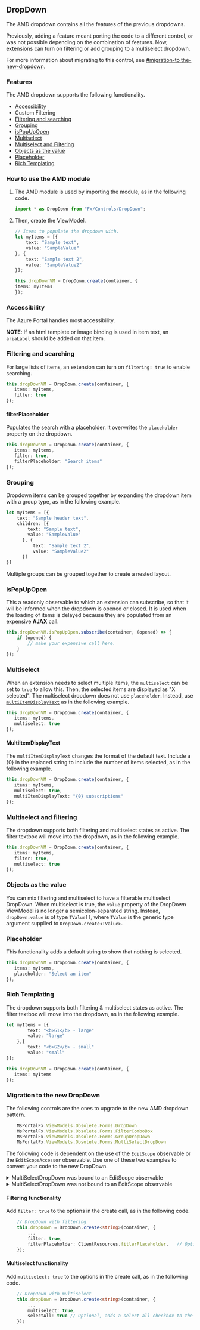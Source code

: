 <a name="dropdown"></a>
## DropDown

The AMD dropdown contains all the features of the previous dropdowns.

Previously, adding a feature meant porting the code to a different control, or was not possible depending on the combination of features. Now, extensions can turn on filtering or add grouping to a multiselect dropdown.

For more information about migrating to this control, see [#migration-to the-new-dropdown](#migration-to-the-new-dropdown).

<a name="dropdown-features"></a>
### Features

The AMD dropdown supports the following functionality.
* [Accessibility](#accessibility)
* Custom Filtering
* [Filtering and searching](#filtering-and-searching) 
* [Grouping](#grouping)
* [isPopUpOpen](#isPopUpOpen)
* [Multiselect](#multiselect)
* [Multiselect and Filtering](#multiselect-and-filtering) 
* [Objects as the value](#objects-as-the-value)
* [Placeholder](#placeholder)
* [Rich Templating](#rich-templating)

<!--TODO:  Determine what is meant by 
* Custom Filtering
, this also gives you a hook to replace items on keystroke.
-->

<a name="dropdown-how-to-use-the-amd-module"></a>
### How to use the AMD module

1. The  AMD module is used by importing the module, as in the following code.

    ```typescript
    import * as DropDown from "Fx/Controls/DropDown";
    ```

1. Then, create the ViewModel.

    ```typescript
    // Items to populate the dropdown with.
    let myItems = [{
        text: "Sample text",
        value: "SampleValue"
    }, {
        text: "Sample text 2",
        value: "SampleValue2"
    }];

    this.dropDownVM = DropDown.create(container, {
    items: myItems
    });
    ```



<a name="dropdown-accessibility"></a>
### Accessibility

The Azure Portal handles most accessibility.

**NOTE**: If an html template or image binding is used in item text, an `ariaLabel` should be added on that item.


<a name="dropdown-filtering-and-searching"></a>
### Filtering and searching
For large lists of items, an extension can turn on `filtering: true` to enable searching.

```typescript
this.dropDownVM = DropDown.create(container, {
   items: myItems,
   filter: true
});
```

<a name="dropdown-filtering-and-searching-filterplaceholder"></a>
#### filterPlaceholder

Populates the search with a placeholder. It overwrites the `placeholder` property on the dropdown.

```typescript
this.dropDownVM = DropDown.create(container, {
   items: myItems,
   filter: true,
   filterPlaceholder: "Search items"
});
```

<a name="dropdown-grouping"></a>
### Grouping

Dropdown items can be grouped together by expanding the dropdown item with a group type, as in the following example.
 
```typescript
let myItems = [{
    text: "Sample header text",
    children: [{
        text: "Sample text",
        value: "SampleValue"
      }, {
          text: "Sample text 2",
          value: "SampleValue2"
      }]
}]
```

Multiple groups can be grouped together to create a nested layout.

<a name="dropdown-ispopupopen"></a>
### isPopUpOpen

This a readonly observable to which an extension can subscribe, so that it will be informed when the dropdown is opened or closed. It is used when the loading of items is delayed because they are populated from an expensive **AJAX** call.

```typescript
this.dropDownVM.isPopUpOpen.subscribe(container, (opened) => {
    if (opened) {
        // make your expensive call here.
    }
});
```

<a name="dropdown-multiselect"></a>
### Multiselect

When an extension needs to select multiple items, the `multiselect` can be set to `true` to allow this. Then, the selected items are displayed as "X selected". The multiselect dropdown does not use `placeholder`. Instead, use [`multiItemDisplayText`](#multiitemdisplaytext) as in the following example.

```typescript
this.dropDownVM = DropDown.create(container, {
   items: myItems,
   multiselect: true
});
```

<a name="dropdown-multiselect-multiitemdisplaytext"></a>
#### MultiItemDisplayText

The `multiItemDisplayText` changes the format of the default text. Include a {0} in the replaced string to include the number of items selected, as in the following example.

```typescript
this.dropDownVM = DropDown.create(container, {
   items: myItems,
   multiselect: true,
   multiItemDisplayText: "{0} subscriptions"
});
```

<a name="dropdown-multiselect-and-filtering"></a>
### Multiselect and filtering

The dropdown supports both filtering and  multiselect states as active. The filter textbox will move into the dropdown, as in the following example.

```typescript
this.dropDownVM = DropDown.create(container, {
   items: myItems,
   filter: true,
   multiselect: true
});
```

 ### Objects as the value
 
 You can mix filtering and multiselect to have a filterable multiselect DropDown.  When multiselect is true, the `value` property of the DropDown ViewModel is no longer a semicolon-separated string. Instead, `dropDown.value` is of type `TValue[]`, where `TValue` is the generic type argument supplied to `DropDown.create<TValue>`.

<a name="dropdown-placeholder"></a>
### Placeholder

This functionality adds a default string to show that nothing is selected.

```typescript
this.dropDownVM = DropDown.create(container, {
   items: myItems,
   placeholder: "Select an item"
});
```

<a name="dropdown-rich-templating"></a>
### Rich Templating

The dropdown supports both filtering & multiselect states as active. The filter textbox will move into the dropdown, as in the following example.

```typescript
let myItems = [{
        text: "<b>G1</b> - large"
        value: "large"
    },{
        text: "<b>G2</b> - small"
        value: "small"
}];

this.dropDownVM = DropDown.create(container, {
   items: myItems
});
```

<a name="dropdown-migration-to-the-new-dropdown"></a>
### Migration to the new DropDown

The following controls are the ones to upgrade to the new AMD dropdown pattern.

```typescript
    MsPortalFx.ViewModels.Obsolete.Forms.DropDown
    MsPortalFx.ViewModels.Obsolete.Forms.FilterComboBox
    MsPortalFx.ViewModels.Obsolete.Forms.GroupDropDown
    MsPortalFx.ViewModels.Obsolete.Forms.MultiSelectDropDown
```
 
The following code is dependent on the use of the `EditScope` observable or the `EditScopeAccessor` observable.  Use one of these two examples to convert your code to the new DropDown.

<details>

   <summary>MultiSelectDropDown was bound to an EditScope observable</summary>

   The following code is a sample of using  `multiSelectDropDownValue` as a path to an `EditScope` observable.

   ```typescript
       this.myMultiSelectDropDown = new MultiSelectDropDown.ViewModel(this._container, this, "multiSelectDropDownValue", {
           ...
       });
   ```

   The following code is an example of using  `multiSelectDropDownValue` as a path to an  `EditScopeAccessor` observable.

   ```typescript
       MultiSelectDropDown.ViewModel(this._container, this, this.createEditScopeAccessor<string>((data) => { return data.multiSelectDropDownValue; }), {
           ...
       });
   ```

   Instead of using either of the previous two samples, switch to the new AMD Dropdown, by performing the following steps.

   1. Add the import that is in the following code. 

        ```typescript
            // Add this import @ the top of the file
            import * as DropDown from "Fx/Controls/DropDown";
        ```

    1. Add the property to the `ViewModel` of the blade.

        ```typescript
            /**
            * ViewModel for the drop down control.
            */
            public dropDown: DropDown.ViewModel<string>; 
        ```

    1. And finally switch to the following code.

        ```typescript
            this.dropDown = new DropDown.ViewModel(container, this, "multiSelectDropDownValue" {
                label: ClientResources.multiSelectDropDownSingleSelectLabel,
                infoBalloonContent: ko.observable(ClientResources.multiSelectDropDownInfoBalloon),
                items: items,
            });
        ```

        Or, switch to the following code if the extension uses the `EditScopeAccessor`.

        ```typescript
            this.dropDown = new DropDown.ViewModel(container, this, this.createEditScopeAccessor<string>((data) => { return data.multiSelectDropDownValue; }) {
                label: ClientResources.multiSelectDropDownSingleSelectLabel,
                infoBalloonContent: ko.observable(ClientResources.multiSelectDropDownInfoBalloon),
                items: items,
            });
        ```

    1. Follow the instructions in the section named [Multiselect functionality](#multiselect-functionality) to add multiselect and filtering to the new DropDown in your extension.
</details>

<details>

   <summary>MultiSelectDropDown was not bound to an EditScope observable</summary>

   If the `MultiSelectDropDown` in the extension does not use an `EditScope`, it can be converted to an AMD DropDown using the new form field APIs that do not use EditScopes. 

   For more information about the form field APIs that are recommended for developing new blades without `EditScopes`, see [top-editscopeless-forms.md](top-editscopeless-forms.md).

   One scenario for the MultiSelectDropDown->DropDown that is becoming obsolete resembles the following code.
   
    ```typescript
        /**
        * ViewModel for the multiselect drop down control.
        */
        public multiSelectDropDownVM: MultiSelectDropDown.ViewModel<string>;
            
        const items: MsPortalFx.ViewModels.Forms.ISelectableOption<string>[] = [
            { text: ko.observable("Item 1"), value: "Value 1" },
            { text: ko.observable("Item 2"), value: "Value 2" },
            { text: ko.observable("Item 3"), value: "Value 3" },
            { text: ko.observable("Item 4"), value: "Value 4" },
        ];

        this.oldMultiSelectDropDownVM = new MultiSelectDropDown.ViewModel<string>(container, {
            label: ko.observable(ClientResources.multiSelectDropDownLabel),
            groups: ko.observableArray<MsPortalFx.ViewModels.Forms.IGroup<string>>([
                <MsPortalFx.ViewModels.Forms.IGroup<string>>{
                    options: ko.observableArray<MsPortalFx.ViewModels.Forms.ISelectableOption<string>>(items)
                }
            ]),
            validations: ko.observableArray([
                new MsPortalFx.ViewModels.RequiredValidation(),
                new MsPortalFx.ViewModels.ContainsValidation("Value 1")
            ])
        });
    ```

To convert to the AMD Dropdown, modify the code to resemble the following example.

  1. Add the import. 

        ```typescript
            // Add this import @ the top of the file
            import * as DropDown from "Fx/Controls/DropDown";
        ```

1. Add the property to the `ViewModel` of the blade.

        ```typescript
            /**
            * ViewModel for the drop down control.
            */
            public dropDown: DropDown.Contract<string>;
        ```

1. Add the new enumeration inside your constructor.
   
    ```typescript
        const items = [ 
            { text: ko.observable("Item 1"), value: "Value 1" },
            { text: ko.observable("Item 2"), value: "Value 2" },
            { text: ko.observable("Item 3"), value: "Value 3" },
            { text: ko.observable("Item 4"), value: "Value 4" },
        ];

        // New basic drop down 
        this.dropDown = DropDown.create<string>(container, {
            label: ClientResources.multiSelectDropDownSingleSelectLabel,
            infoBalloonContent: ko.observable(ClientResources.multiSelectDropDownInfoBalloon), 
            items: items, 
        });
    ```


</details>

<a name="dropdown-migration-to-the-new-dropdown-filtering-functionality"></a>
#### Filtering functionality

Add `filter: true` to the options in the create call, as in the following code.
  
```typescript
    // DropDown with filtering
    this.dropDown = DropDown.create<string>(container, {
        ...
        filter: true,
        filterPlaceholder: ClientResources.fitlerPlaceholder,   // Optional if you want placeholder text in the filter text box.
    });
```

<a name="dropdown-migration-to-the-new-dropdown-multiselect-functionality"></a>
#### Multiselect functionality

Add `multiselect: true` to the options in the create call, as in the following code.

```typescript
    // DropDown with multiselect
    this.dropDown = DropDown.create<string>(container, {
    	...
    	multiselect: true,
    	selectAll: true // Optional, adds a select all checkbox to the top of the dropdown popup.
    });
```
